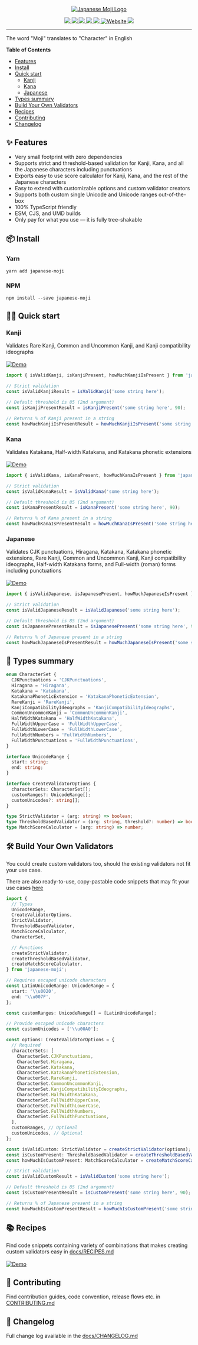 <p align="center">
    <a href="https://japanese-moji.arjunvegda.com">
        <img alt="Japanese Moji Logo" src="./docs/logo-light.svg">
  </a>
</p>
<p align="center">
    <a href="https://www.npmjs.com/package/japanese-moji">
      <img src="https://badgen.net/github/release/arjunvegda/japanese-moji/stable?cache=300"/>
    </a>
    <a href="https://bundlephobia.com/package/japanese-moji">
      <img src="https://badgen.net/bundlephobia/minzip/japanese-moji@latest?cache=300&color=green"/>
    </a>
    <a href="https://bundlephobia.com/package/japanese-moji">
      <img src="https://badgen.net/bundlephobia/dependency-count/japanese-moji@latest?cache=300&color=green"/>
    </a>
    <a href="https://bundlephobia.com/package/japanese-moji">
      <img src="https://badgen.net/bundlephobia/tree-shaking/japanese-moji@latest?cache=300"/>
    </a>
    <a href="https://codecov.io/gh/arjunvegda/japanese-moji">
      <img src="https://codecov.io/gh/arjunvegda/japanese-moji/branch/main/graph/badge.svg?token=GZ8GBUVYD8"/>
    </a>
    <a href="https://japanese-moji.arjunvegda.com">
        <img src="https://img.shields.io/badge/website-%F0%9F%8C%8E-green" alt="Website" />
    </a>
    <a href="./LICENSE">
      <img src="https://badgen.net/npm/license/japanese-moji?color=blue"/>
    </a>
<hr/>

The word "Moji" translates to "Character" in English

**Table of Contents**

- [Features](#-features)
- [Install](#-install)
- [Quick start](#-quick-start)
  - [Kanji](#kanji)
  - [Kana](#kana)
  - [Japanese](#japanese)
- [Types summary](#-types-summary)
- [Build Your Own Validators](#-build-your-own-validators)
- [Recipes](#-recipes)
- [Contributing](#-contributing)
- [Changelog](#-changelog)

## ✨ Features

- Very small footprint with zero dependencies
- Supports strict and threshold-based validation for Kanji, Kana, and all the Japanese characters
  including punctuations
- Exports easy to use score calculator for Kanji, Kana, and the rest of the Japanese characters
- Easy to extend with customizable options and custom validator creators
- Supports both custom single Unicode and Unicode ranges out-of-the-box
- 100% TypeScript friendly
- ESM, CJS, and UMD builds
- Only pay for what you use — it is fully tree-shakable

## 📦 Install

### Yarn

```
yarn add japanese-moji
```

### NPM

```
npm install --save japanese-moji
```

## 👨‍💻 Quick start

### Kanji

Validates Rare Kanji, Common and Uncommon Kanji, and Kanji compatibility ideographs <br/><br/>
<a href="https://japanese-moji.arjunvegda.com/demos#kanji">
<img src="https://img.shields.io/badge/demo-%F0%9F%9A%80-green" alt="Demo" /> </a>

```ts
import { isValidKanji, isKanjiPresent, howMuchKanjiIsPresent } from 'japanese-moji';

// Strict validation
const isValidKanjiResult = isValidKanji('some string here');

// Default threshold is 85 (2nd argument)
const isKanjiPresentResult = isKanjiPresent('some string here', 90);

// Returns % of Kanji present in a string
const howMuchKanjiIsPresentResult = howMuchKanjiIsPresent('some string here');
```

### Kana

Validates Katakana, Half-width Katakana, and Katakana phonetic extensions <br/><br/>
<a href="https://japanese-moji.arjunvegda.com/demos#kana">
<img src="https://img.shields.io/badge/demo-%F0%9F%9A%80-green" alt="Demo" /> </a>

```ts
import { isValidKana, isKanaPresent, howMuchKanaIsPresent } from 'japanese-moji';

// Strict validation
const isValidKanaResult = isValidKana('some string here');

// Default threshold is 85 (2nd argument)
const isKanaPresentResult = isKanaPresent('some string here', 90);

// Returns % of Kana present in a string
const howMuchKanaIsPresentResult = howMuchKanaIsPresent('some string here');
```

### Japanese

Validates CJK punctuations, Hiragana, Katakana, Katakana phonetic extensions, Rare Kanji, Common and
Uncommon Kanji, Kanji compatibility ideographs, Half-width Katakana forms, and Full-width (roman)
forms including punctuations <br/><br/>
<a href="https://japanese-moji.arjunvegda.com/demos#japanese">
<img src="https://img.shields.io/badge/demo-%F0%9F%9A%80-green" alt="Demo" /> </a>

```ts
import { isValidJapanese, isJapanesePresent, howMuchJapaneseIsPresent } from 'japanese-moji';

// Strict validation
const isValidJapaneseResult = isValidJapanese('some string here');

// Default threshold is 85 (2nd argument)
const isJapanesePresentResult = isJapanesePresent('some string here', 90);

// Returns % of Japanese present in a string
const howMuchJapaneseIsPresentResult = howMuchJapaneseIsPresent('some string here');
```

## 📝 Types summary

```ts
enum CharacterSet {
  CJKPunctuations = 'CJKPunctuations',
  Hiragana = 'Hiragana',
  Katakana = 'Katakana',
  KatakanaPhoneticExtension = 'KatakanaPhoneticExtension',
  RareKanji = 'RareKanji',
  KanjiCompatibilityIdeographs = 'KanjiCompatibilityIdeographs',
  CommonUncommonKanji = 'CommonUncommonKanji',
  HalfWidthKatakana = 'HalfWidthKatakana',
  FullWidthUpperCase = 'FullWidthUpperCase',
  FullWidthLowerCase = 'FullWidthLowerCase',
  FullWidthNumbers = 'FullWidthNumbers',
  FullWidthPunctuations = 'FullWidthPunctuations',
}

interface UnicodeRange {
  start: string;
  end: string;
}

interface CreateValidatorOptions {
  characterSets: CharacterSet[];
  customRanges?: UnicodeRange[];
  customUnicodes?: string[];
}

type StrictValidator = (arg: string) => boolean;
type ThresholdBasedValidator = (arg: string, threshold?: number) => boolean;
type MatchScoreCalculator = (arg: string) => number;
```

## 🛠 Build Your Own Validators

You could create custom validators too, should the existing validators not fit your use case.

There are also ready-to-use, copy-pastable code snippets that may fit your use cases
[here](./docs/RECIPES.md)

```ts
import {
  // Types
  UnicodeRange,
  CreateValidatorOptions,
  StrictValidator,
  ThresholdBasedValidator,
  MatchScoreCalculator,
  CharacterSet,

  // Functions
  createStrictValidator,
  createThresholdBasedValidator,
  createMatchScoreCalculator,
} from 'japanese-moji';

// Requires escaped unicode characters
const LatinUnicodeRange: UnicodeRange = {
  start: '\\u0020',
  end: '\\u007F',
};

const customRanges: UnicodeRange[] = [LatinUnicodeRange];

// Provide escaped unicode characters
const customUnicodes = ['\\u00A0'];

const options: CreateValidatorOptions = {
  // Required
  characterSets: [
    CharacterSet.CJKPunctuations,
    CharacterSet.Hiragana,
    CharacterSet.Katakana,
    CharacterSet.KatakanaPhoneticExtension,
    CharacterSet.RareKanji,
    CharacterSet.CommonUncommonKanji,
    CharacterSet.KanjiCompatibilityIdeographs,
    CharacterSet.HalfWidthKatakana,
    CharacterSet.FullWidthUpperCase,
    CharacterSet.FullWidthLowerCase,
    CharacterSet.FullWidthNumbers,
    CharacterSet.FullWidthPunctuations,
  ],
  customRanges, // Optional
  customUnicodes, // Optional
};

const isValidCustom: StrictValidator = createStrictValidator(options);
const isCustomPresent: ThresholdBasedValidator = createThresholdBasedValidator(options);
const howMuchIsCustomPresent: MatchScoreCalculator = createMatchScoreCalculator(options);

// Strict validation
const isValidCustomResult = isValidCustom('some string here');

// Default threshold is 85 (2nd argument)
const isCustomPresentResult = isCustomPresent('some string here', 90);

// Returns % of Japanese present in a string
const howMuchIsCustomPresentResult = howMuchIsCustomPresent('some string here');
```

## 📚 Recipes

Find code snippets containing variety of combinations that makes creating custom validators easy in
[docs/RECIPES.md](./docs/RECIPES.md) <br/><br/>
<a href="https://japanese-moji.arjunvegda.com/demos#custom-recipes">
<img src="https://img.shields.io/badge/demos-%F0%9F%9A%80-green" alt="Demo" /> </a>

## 🙌 Contributing

Find contribution guides, code convention, release flows etc. in
[CONTRIBUTING.md](./CONTRIBUTING.md)

## 📄 Changelog

Full change log available in the [docs/CHANGELOG.md](./docs/CHANGELOG.md)
